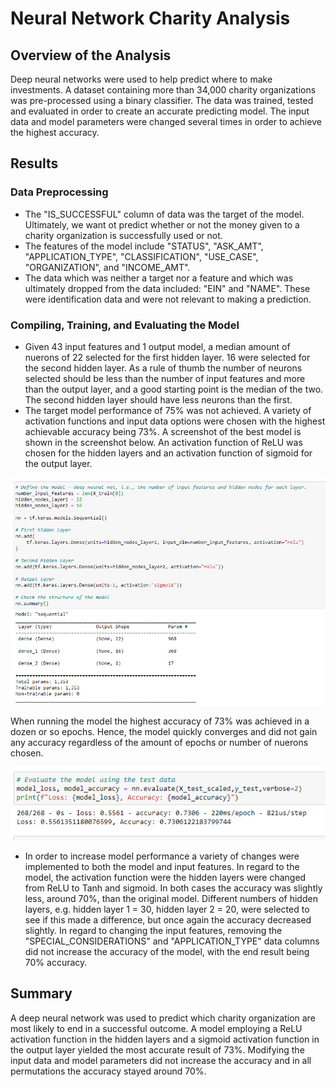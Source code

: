 # Neural Network Charity Analysis
## Overview of the Analysis
Deep neural networks were used to help predict where to make investments.  A dataset containing more than 34,000 charity organizations was pre-processed using a binary classifier.  The data was trained, tested and evaluated in order to create an accurate predicting model.  The input data and model parameters were changed several times in order to achieve the highest accuracy.   

## Results
### Data Preprocessing
* The "IS_SUCCESSFUL" column of data was the target of the model.  Ultimately, we want ot predict whether or not the money given to a charity organization is successfully used or not.  
* The features of the model include "STATUS", "ASK_AMT", "APPLICATION_TYPE", "CLASSIFICATION", "USE_CASE", "ORGANIZATION", and "INCOME_AMT".
* The data which was neither a target nor a feature and which was ultimately dropped from the data included: "EIN" and "NAME".  These were identification data and were not relevant to making a prediction.  

### Compiling, Training, and Evaluating the Model
* Given 43 input features and 1 output model, a median amount of nuerons of 22 selected for the first hidden layer.  16 were selected for the second hidden layer.  As a rule of thumb the number of neurons selected should be less than the number of input features and more than the output layer, and a good starting point is the median of the two.  The second hidden layer should have less neurons than the first.  
* The target model performance of 75% was not achieved.   A variety of activation functions and input data options were chosen with the highest achievable accuracy being 73%.  A screenshot of the best model is shown in the screenshot below.  An activation function of ReLU was chosen for the hidden layers and an activation function of sigmoid for the output layer.    

![parameters of best deep learning neural network](screenshots/neural_network1.png)

When running the model the highest accuracy of 73% was achieved in a dozen or so epochs.  Hence, the model quickly converges and did not gain any accuracy regardless of the amount of epochs or number of nuerons chosen.  

![accuracy and data loss of the best model](screenshots/neural_network2.png)

* In order to increase model performance a variety of changes were implemented to both the model and input features.  In regard to the model, the activation function were the hidden layers were changed from ReLU to Tanh and sigmoid.  In both cases the accuracy was slightly less, around 70%, than the original model.  Different numbers of hidden layers, e.g. hidden layer 1 = 30, hidden layer 2 = 20, were selected to see if this made a difference, but once again the accuracy decreased slightly.  In regard to changing the input features, removing the "SPECIAL_CONSIDERATIONS" and "APPLICATION_TYPE" data columns did not increase the accuracy of the model, with the end result being 70% accuracy.   

## Summary
A deep neural network was used to predict which charity organization are most likely to end in a successful outcome.  A model employing a ReLU activation function in the hidden layers and a sigmoid activation function in the output layer yielded the most accurate result of 73%.  Modifying the input data and model parameters did not increase the accuracy and in all permutations the accuracy stayed around 70%.  
